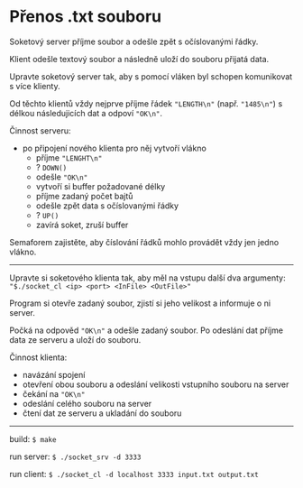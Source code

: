 # Přenos .txt souboru

Soketový server příjme soubor a odešle zpět s očíslovanými řádky.

Klient odešle textový soubor a následně uloží do souboru přijatá data.


Upravte soketový server tak, aby s pomocí vláken byl schopen komunikovat s více klienty.

Od těchto klientů vždy nejprve příjme řádek `"LENGTH\n"` (např. `"1485\n"`) s délkou následujicích dat a odpoví `"OK\n"`.

Činnost serveru:
- po připojení nového klienta pro něj vytvoří vlákno
  - příjme `"LENGHT\n"`
  - ? `DOWN()`
  - odešle `"OK\n"`
  - vytvoří si buffer požadované délky
  - příjme zadaný počet bajtů
  - odešle zpět data s očíslovanými řádky
  - ? `UP()`
  - zavírá soket, zruší buffer

Semaforem zajistěte, aby číslování řádků mohlo provádět vždy jen jedno vlákno.

---

Upravte si soketového klienta tak, aby měl na vstupu další dva argumenty: `"$./socket_cl <ip> <port> <InFile> <OutFile>"`

Program si otevře zadaný soubor, zjistí si jeho velikost a informuje o ni server.

Počká na odpověd `"OK\n"` a odešle zadaný soubor.
Po odeslání dat příjme data ze serveru a uloží do souboru.

Činnost klienta:
- navázání spojení
- otevření obou souboru a odeslání velikosti vstupního souboru na server
- čekání na `"OK\n"`
- odeslání celého souboru na server
- čtení dat ze serveru a ukladání do souboru

---

build: `$ make`

run server: `$ ./socket_srv -d 3333`

run client: `$ ./socket_cl -d localhost 3333 input.txt output.txt`